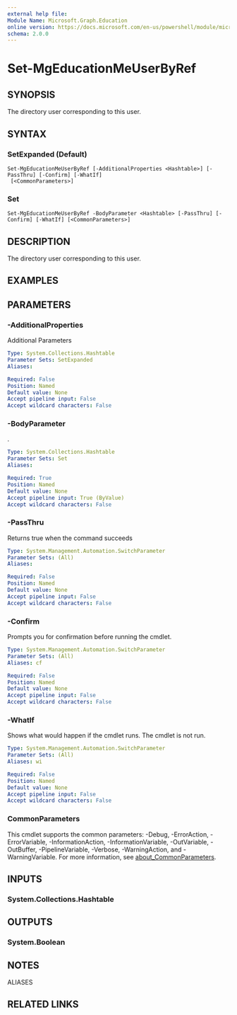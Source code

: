 ```yaml
---
external help file:
Module Name: Microsoft.Graph.Education
online version: https://docs.microsoft.com/en-us/powershell/module/microsoft.graph.education/set-mgeducationmeuserbyref
schema: 2.0.0
---
```


# Set-MgEducationMeUserByRef

## SYNOPSIS
The directory user corresponding to this user.

## SYNTAX

### SetExpanded (Default)
```
Set-MgEducationMeUserByRef [-AdditionalProperties <Hashtable>] [-PassThru] [-Confirm] [-WhatIf]
 [<CommonParameters>]
```

### Set
```
Set-MgEducationMeUserByRef -BodyParameter <Hashtable> [-PassThru] [-Confirm] [-WhatIf] [<CommonParameters>]
```

## DESCRIPTION
The directory user corresponding to this user.

## EXAMPLES

## PARAMETERS

### -AdditionalProperties
Additional Parameters

```yaml
Type: System.Collections.Hashtable
Parameter Sets: SetExpanded
Aliases:

Required: False
Position: Named
Default value: None
Accept pipeline input: False
Accept wildcard characters: False
```

### -BodyParameter
.

```yaml
Type: System.Collections.Hashtable
Parameter Sets: Set
Aliases:

Required: True
Position: Named
Default value: None
Accept pipeline input: True (ByValue)
Accept wildcard characters: False
```

### -PassThru
Returns true when the command succeeds

```yaml
Type: System.Management.Automation.SwitchParameter
Parameter Sets: (All)
Aliases:

Required: False
Position: Named
Default value: None
Accept pipeline input: False
Accept wildcard characters: False
```

### -Confirm
Prompts you for confirmation before running the cmdlet.

```yaml
Type: System.Management.Automation.SwitchParameter
Parameter Sets: (All)
Aliases: cf

Required: False
Position: Named
Default value: None
Accept pipeline input: False
Accept wildcard characters: False
```

### -WhatIf
Shows what would happen if the cmdlet runs.
The cmdlet is not run.

```yaml
Type: System.Management.Automation.SwitchParameter
Parameter Sets: (All)
Aliases: wi

Required: False
Position: Named
Default value: None
Accept pipeline input: False
Accept wildcard characters: False
```

### CommonParameters
This cmdlet supports the common parameters: -Debug, -ErrorAction, -ErrorVariable, -InformationAction, -InformationVariable, -OutVariable, -OutBuffer, -PipelineVariable, -Verbose, -WarningAction, and -WarningVariable. For more information, see [about_CommonParameters](http://go.microsoft.com/fwlink/?LinkID=113216).

## INPUTS

### System.Collections.Hashtable

## OUTPUTS

### System.Boolean

## NOTES

ALIASES

## RELATED LINKS

